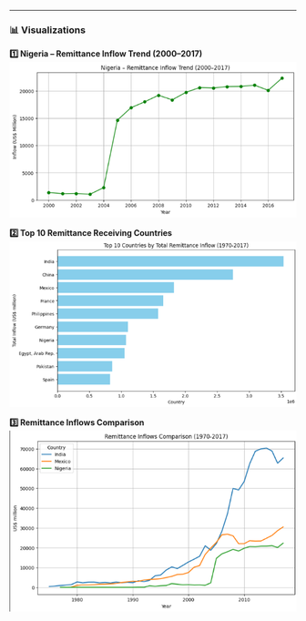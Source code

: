 ---

### 📊 Visualizations

**1️⃣ Nigeria – Remittance Inflow Trend (2000–2017)**
![Nigeria Trend](Plots/nigeria_trend.png)

**2️⃣ Top 10 Remittance Receiving Countries**
![Top 10 Countries](Plots/top10_countries.png)

**3️⃣ Remittance Inflows Comparison**
![Remittance Comparison](Plots/remittance_inflows_comparison.png)
